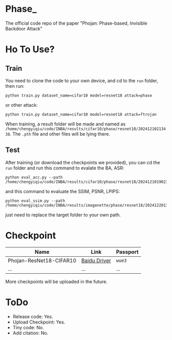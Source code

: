 # Phase_
The official code repo of the paper "Phojan: Phase-based, Invisible Backdoor Attack"

# Ho To Use?

## Train

You need to clone the code to your own device, and cd to the `run` folder, then run:

```she
python train.py dataset_name=cifar10 model=resnet18 attack=phase
```

or other attack:

```shell
python train.py dataset_name=cifar10 model=resnet18 attack=ftrojan
```

When training, a result folder will be made and named as `/home/chengyiqiu/code/INBA/results/cifar10/phase/resnet18/20241210213438`. The `.pth` file and other files will be lying there.

 ## Test

After training (or download the checkpoints we provided), you can cd the `run` folder and run this command to evalate the BA, ASR:

```shell
python eval_acc.py --path /home/chengyiqiu/code/INBA/results/cifar10/phase/resnet18/20241210190231
```

and this command to evaluate the SSIM, PSNR, LPIPS:

```shell
python eval_ssim.py --path /home/chengyiqiu/code/INBA/results/imagenette/phase/resnet18/20241220131213
```

just need to replace the target folder to your own path.

# Checkpoint

| Name                    | Link                                                         | Passport |
| ----------------------- | ------------------------------------------------------------ | -------- |
| Phojan-ResNet18-CIFAR10 | [Baidu Driver](https://pan.baidu.com/s/1VnHQdKn9ANXkohf66HDntA) | `wue3`   |
| ...                     | ...                                                          | ...      |

More checkpoints will be uploaded in the future.

# ToDo

- Release code: Yes.
- Upload Checkpoint: Yes.
- Tiny code: No.
- Add citation: No.